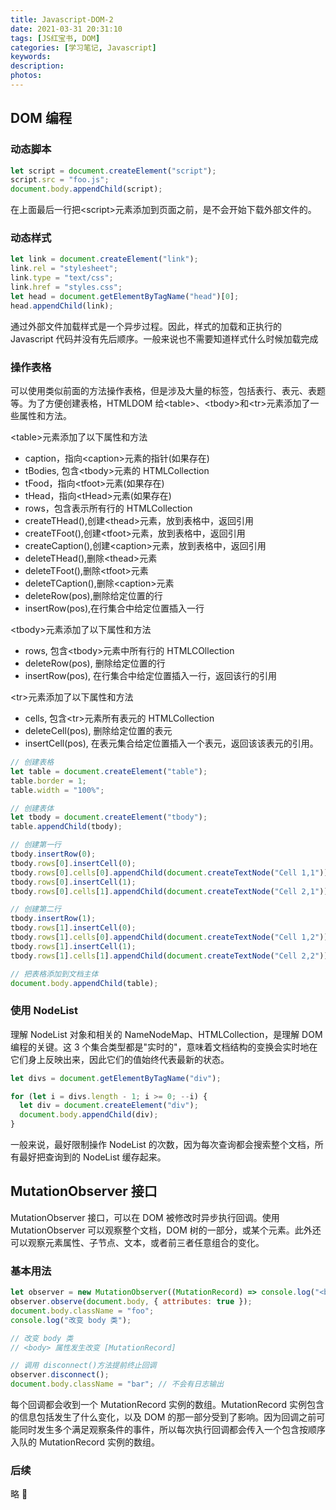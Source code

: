 ```yaml
---
title: Javascript-DOM-2
date: 2021-03-31 20:31:10
tags: [JS红宝书, DOM]
categories: [学习笔记, Javascript]
keywords:
description: 
photos:
---
```


## DOM 编程

### 动态脚本

```javascript
let script = document.createElement("script");
script.src = "foo.js";
document.body.appendChild(script);
```

在上面最后一行把<script\>元素添加到页面之前，是不会开始下载外部文件的。

<!-- more -->

### 动态样式

```javascript
let link = document.createElement("link");
link.rel = "stylesheet";
link.type = "text/css";
link.href = "styles.css";
let head = document.getElementByTagName("head")[0];
head.appendChild(link);
```

通过外部文件加载样式是一个异步过程。因此，样式的加载和正执行的 Javascript 代码并没有先后顺序。一般来说也不需要知道样式什么时候加载完成

### 操作表格

可以使用类似前面的方法操作表格，但是涉及大量的标签，包括表行、表元、表题等。为了方便创建表格，HTMLDOM 给<table\>、<tbody\>和<tr\>元素添加了一些属性和方法。

<table\>元素添加了以下属性和方法

-   caption，指向<caption\>元素的指针(如果存在)
-   tBodies, 包含<tbody\>元素的 HTMLCollection
-   tFood，指向<tfoot\>元素(如果存在)
-   tHead，指向<tHead\>元素(如果存在)
-   rows，包含表示所有行的 HTMLCollection
-   createTHead(),创建<thead\>元素，放到表格中，返回引用
-   createTFoot(),创建<tfoot\>元素，放到表格中，返回引用
-   createCaption(),创建<caption\>元素，放到表格中，返回引用
-   deleteTHead(),删除<thead\>元素
-   deleteTFoot(),删除<tfoot\>元素
-   deleteTCaption(),删除<caption\>元素
-   deleteRow(pos),删除给定位置的行
-   insertRow(pos),在行集合中给定位置插入一行

<tbody\>元素添加了以下属性和方法

-   rows, 包含<tbody\>元素中所有行的 HTMLCOllection
-   deleteRow(pos), 删除给定位置的行
-   insertRow(pos), 在行集合中给定位置插入一行，返回该行的引用

<tr\>元素添加了以下属性和方法

-   cells, 包含<tr\>元素所有表元的 HTMLCollection
-   deleteCell(pos), 删除给定位置的表元
-   insertCell(pos), 在表元集合给定位置插入一个表元，返回该该表元的引用。

```javascript
// 创建表格
let table = document.createElement("table");
table.border = 1;
table.width = "100%";

// 创建表体
let tbody = document.createElement("tbody");
table.appendChild(tbody);

// 创建第一行
tbody.insertRow(0);
tbody.rows[0].insertCell(0);
tbody.rows[0].cells[0].appendChild(document.createTextNode("Cell 1,1"));
tbody.rows[0].insertCell(1);
tbody.rows[0].cells[1].appendChild(document.createTextNode("Cell 2,1"));

// 创建第二行
tbody.insertRow(1);
tbody.rows[1].insertCell(0);
tbody.rows[1].cells[0].appendChild(document.createTextNode("Cell 1,2"));
tbody.rows[1].insertCell(1);
tbody.rows[1].cells[1].appendChild(document.createTextNode("Cell 2,2"));

// 把表格添加到文档主体
document.body.appendChild(table);
```

### 使用 NodeList

理解 NodeList 对象和相关的 NameNodeMap、HTMLCollection，是理解 DOM 编程的关键。这 3 个集合类型都是"实时的"，意味着文档结构的变换会实时地在它们身上反映出来，因此它们的值始终代表最新的状态。

```javascript
let divs = document.getElementByTagName("div");

for (let i = divs.length - 1; i >= 0; --i) {
  let div = document.createElement("div");
  document.body.appendChild(div);
}
```

一般来说，最好限制操作 NodeList 的次数，因为每次查询都会搜索整个文档，所有最好把查询到的 NodeList 缓存起来。

## MutationObserver 接口

MutationObserver 接口，可以在 DOM 被修改时异步执行回调。使用 MutationObserver 可以观察整个文档，DOM 树的一部分，或某个元素。此外还可以观察元素属性、子节点、文本，或者前三者任意组合的变化。

### 基本用法

```javascript
let observer = new MutationObserver((MutationRecord) => console.log("<body> 属性发生改变", MutationRecord));
observer.observe(document.body, { attributes: true });
document.body.className = "foo";
console.log("改变 body 类");

// 改变 body 类
// <body> 属性发生改变 [MutationRecord]

// 调用 disconnect()方法提前终止回调
observer.disconnect();
document.body.className = "bar"; // 不会有日志输出
```

每个回调都会收到一个 MutationRecord 实例的数组。MutationRecord 实例包含的信息包括发生了什么变化，以及 DOM 的那一部分受到了影响。因为回调之前可能同时发生多个满足观察条件的事件，所以每次执行回调都会传入一个包含按顺序入队的 MutationRecord 实例的数组。

### 后续

略 🤣
